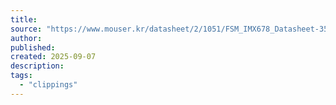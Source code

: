 ```yaml
---
title:
source: "https://www.mouser.kr/datasheet/2/1051/FSM_IMX678_Datasheet-3512461.pdf"
author:
published:
created: 2025-09-07
description:
tags:
  - "clippings"
---
```

